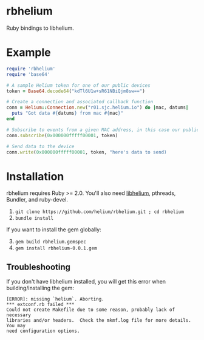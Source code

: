 rbhelium
========

Ruby bindings to libhelium.

Example
=======

```ruby
require 'rbhelium'
require 'base64'

# A sample Helium token for one of our public devices
token = Base64.decode64("kdTl6U1w+sR61NBiQjm8sw==")

# Create a connection and associated callback function
conn = Helium::Connection.new("r01.sjc.helium.io") do |mac, datums|
  puts "Got data #{datums} from mac #{mac}"
end

# Subscribe to events from a given MAC address, in this case our public device
conn.subscribe(0x000000fffff00001, token)

# Send data to the device
conn.write(0x000000fffff00001, token, "here's data to send)
```

Installation
============

rbhelium requires Ruby >= 2.0. You'll also need [libhelium](https://github.com/helium/libhelium), pthreads, Bundler, and ruby-devel.

1. `git clone https://github.com/helium/rbhelium.git ; cd rbhelium`
2. `bundle install`

If you want to install the gem globally:

3. `gem build rbhelium.gemspec`
4. `gem install rbhelium-0.0.1.gem`

Troubleshooting
---------------

If you don't have libhelium installed, you will get this error when building/installing the gem:

```
[ERROR]: missing `helium`. Aborting.
*** extconf.rb failed ***
Could not create Makefile due to some reason, probably lack of necessary
libraries and/or headers.  Check the mkmf.log file for more details.  You may
need configuration options.
```

